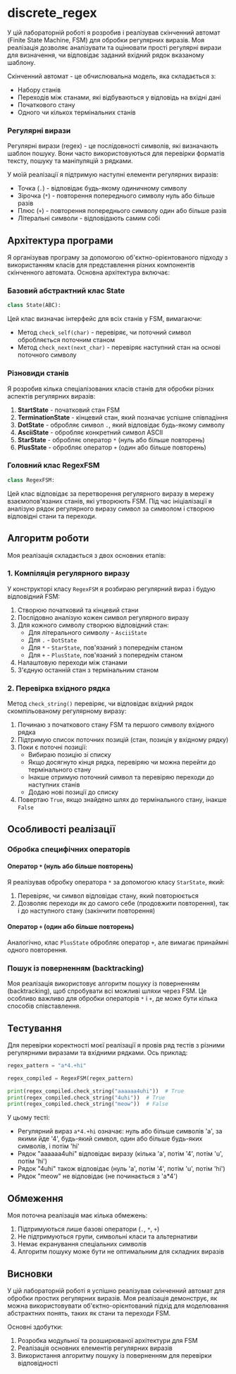 # discrete_regex

У цій лабораторній роботі я розробив і реалізував скінченний автомат (Finite State Machine, FSM) для обробки регулярних виразів. Моя реалізація дозволяє аналізувати та оцінювати прості регулярні вирази для визначення, чи відповідає заданий вхідний рядок вказаному шаблону.


Скінченний автомат - це обчислювальна модель, яка складається з:
- Набору станів
- Переходів між станами, які відбуваються у відповідь на вхідні дані
- Початкового стану
- Одного чи кількох термінальних станів

### Регулярні вирази

Регулярні вирази (regex) - це послідовності символів, які визначають шаблон пошуку. Вони часто використовуються для перевірки форматів тексту, пошуку та маніпуляцій з рядками.

У моїй реалізації я підтримую наступні елементи регулярних виразів:
- Точка (`.`) - відповідає будь-якому одиничному символу
- Зірочка (`*`) - повторення попереднього символу нуль або більше разів
- Плюс (`+`) - повторення попереднього символу один або більше разів
- Літеральні символи - відповідають самим собі

## Архітектура програми

Я організував програму за допомогою об'єктно-орієнтованого підходу з використанням класів для представлення різних компонентів скінченного автомата. Основна архітектура включає:

### Базовий абстрактний клас State

```python
class State(ABC):
```

Цей клас визначає інтерфейс для всіх станів у FSM, вимагаючи:
- Метод `check_self(char)` - перевіряє, чи поточний символ обробляється поточним станом
- Метод `check_next(next_char)` - перевіряє наступний стан на основі поточного символу

### Різновиди станів

Я розробив кілька спеціалізованих класів станів для обробки різних аспектів регулярних виразів:

1. **StartState** - початковий стан FSM
2. **TerminationState** - кінцевий стан, який позначає успішне співпадіння
3. **DotState** - обробляє символ `.`, який відповідає будь-якому символу
4. **AsciiState** - обробляє конкретний символ ASCII
5. **StarState** - обробляє оператор `*` (нуль або більше повторень)
6. **PlusState** - обробляє оператор `+` (один або більше повторень)

### Головний клас RegexFSM

```python
class RegexFSM:
```

Цей клас відповідає за перетворення регулярного виразу в мережу взаємопов'язаних станів, які утворюють FSM. Під час ініціалізації я аналізую рядок регулярного виразу символ за символом і створюю відповідні стани та переходи.

## Алгоритм роботи

Моя реалізація складається з двох основних етапів:

### 1. Компіляція регулярного виразу

У конструкторі класу `RegexFSM` я розбираю регулярний вираз і будую відповідний FSM:

1. Створюю початковий та кінцевий стани
2. Послідовно аналізую кожен символ регулярного виразу
3. Для кожного символу створюю відповідний стан:
   - Для літерального символу - `AsciiState`
   - Для `.` - `DotState`
   - Для `*` - `StarState`, пов'язаний з попереднім станом
   - Для `+` - `PlusState`, пов'язаний з попереднім станом
4. Налаштовую переходи між станами
5. З'єдную останній стан з термінальним станом

### 2. Перевірка вхідного рядка

Метод `check_string()` перевіряє, чи відповідає вхідний рядок скомпільованому регулярному виразу:

1. Починаю з початкового стану FSM та першого символу вхідного рядка
2. Підтримую список поточних позицій (стан, позиція у вхідному рядку)
3. Поки є поточні позиції:
   - Вибираю позицію зі списку
   - Якщо досягнуто кінця рядка, перевіряю чи можна перейти до термінального стану
   - Інакше отримую поточний символ та перевіряю переходи до наступних станів
   - Додаю нові позиції до списку
4. Повертаю `True`, якщо знайдено шлях до термінального стану, інакше `False`

## Особливості реалізації

### Обробка специфічних операторів

#### Оператор `*` (нуль або більше повторень)

Я реалізував обробку оператора `*` за допомогою класу `StarState`, який:
1. Перевіряє, чи символ відповідає стану, який повторюється
2. Дозволяє переходи як до самого себе (продовжити повторення), так і до наступного стану (закінчити повторення)

#### Оператор `+` (один або більше повторень)

Аналогічно, клас `PlusState` обробляє оператор `+`, але вимагає принаймні одного повторення.

### Пошук із поверненням (backtracking)

Моя реалізація використовує алгоритм пошуку із поверненням (backtracking), щоб спробувати всі можливі шляхи через FSM. Це особливо важливо для обробки операторів `*` і `+`, де може бути кілька способів співставлення.

## Тестування

Для перевірки коректності моєї реалізації я провів ряд тестів з різними регулярними виразами та вхідними рядками. Ось приклад:

```python
regex_pattern = "a*4.+hi"

regex_compiled = RegexFSM(regex_pattern)

print(regex_compiled.check_string("aaaaaa4uhi"))  # True
print(regex_compiled.check_string("4uhi"))  # True
print(regex_compiled.check_string("meow"))  # False
```

У цьому тесті:
- Регулярний вираз `a*4.+hi` означає: нуль або більше символів 'a', за якими йде '4', будь-який символ, один або більше будь-яких символів, і потім 'hi'
- Рядок "aaaaaa4uhi" відповідає виразу (кілька 'a', потім '4', потім 'u', потім 'hi')
- Рядок "4uhi" також відповідає (нуль 'a', потім '4', потім 'u', потім 'hi')
- Рядок "meow" не відповідає (не починається з 'a*4')

## Обмеження

Моя поточна реалізація має кілька обмежень:
1. Підтримуються лише базові оператори (`.`, `*`, `+`)
2. Не підтримуються групи, символьні класи та альтернативи
3. Немає екранування спеціальних символів
4. Алгоритм пошуку може бути не оптимальним для складних виразів

## Висновки

У цій лабораторній роботі я успішно реалізував скінченний автомат для обробки простих регулярних виразів. Моя реалізація демонструє, як можна використовувати об'єктно-орієнтований підхід для моделювання абстрактних понять, таких як стани та переходи FSM.

Основні здобутки:
1. Розробка модульної та розширюваної архітектури для FSM
2. Реалізація основних елементів регулярних виразів
3. Використання алгоритму пошуку із поверненням для перевірки відповідності
